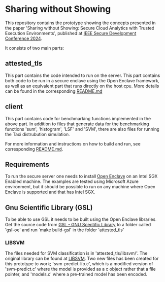 # Sharing without Showing
This repository contains the prototype showing the concepts presented in the paper 'Sharing without Showing: Secure Cloud Analytics
with Trusted Execution Environments', published at [IEEE Secure Development Conference 2024](https://secdev.ieee.org/2024/home).

It consists of two main parts:

## attested_tls
This part contains the code intended to run on the server.
This part contains both code to be run in a secure enclave using the Open Enclave framework, as well as an equivalent part that runs directly on the host cpu.
More details can be found in the corresponding [README.md](attested_tls/README.md)

## client
This part contains code for benchmarking functions implemented in the above part.
In addition to files that generate data for the benchmarking functions 'sum', 'histogram', 'LSF' and 'SVM', there are also files for running the Taxi distrubution simulation.

For more information and instructions on how to build and run, see corresponding [README.md](client/README.md).


## Requirements
To run the secure server one needs to install [Open Enclave](https://openenclave.io/sdk/) on an Intel SGX Enabled machine.
The examples are tested using Microsoft Azure environment, but it should be possible to run on any machine where Open Enclave is supported and that has Intel SGX.

## Gnu Scientific Library (GSL)
To be able to use GSL it needs to be built using the Open Enclave libraries. Get the source code from [GSL - GNU Scentific Library](https://www.gnu.org/software/gsl/) to a folder called 'gsl-oe' and run `make build-gsl' in the folder 'attested_tls'

### LIBSVM
The files needed for SVM classification is in 'attested_tls/libsvm/'. The original library can be found at [LIBSVM](https://www.csie.ntu.edu.tw/~cjlin/libsvm/). Two new files has been created for this prototype to work; 'svm-predict-lib.c', which is a modified version of 'svm-predict.c' where the model is provided as a c object rather that a file pointer, and 'models.c' where a pre-trained model has been encoded.


